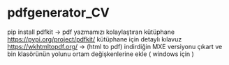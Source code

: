 # pdfgenerator_CV
pip install pdfkit -> pdf yazmamızı kolaylaştıran kütüphane
https://pypi.org/project/pdfkit/ kütüphane için detaylı kılavuz
https://wkhtmltopdf.org/  -> (html to pdf)
indirdiğin MXE versiyonu çıkart ve bin klasörünün yolunu ortam değişkenlerine ekle ( windows için )

